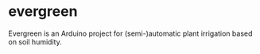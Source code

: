 # evergreen
Evergreen is an Arduino project for (semi-)automatic plant irrigation based on soil humidity.
